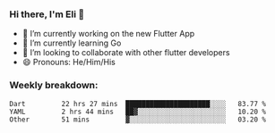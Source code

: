 ### Hi there, I'm Eli 👋
- 🔭 I’m currently working on the new Flutter App
- 🌱 I’m currently learning Go
- 🦄 I’m looking to collaborate with other flutter developers
- 😄 Pronouns: He/Him/His

### Weekly breakdown:
<!--START_SECTION:waka-->

```text
Dart         22 hrs 27 mins  █████████████████████░░░░   83.77 %
YAML         2 hrs 44 mins   ██▓░░░░░░░░░░░░░░░░░░░░░░   10.20 %
Other        51 mins         ▓░░░░░░░░░░░░░░░░░░░░░░░░   03.20 %
```

<!--END_SECTION:waka-->
